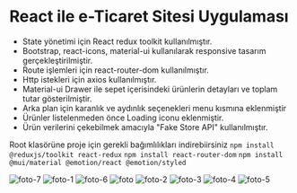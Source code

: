 # React ile e-Ticaret Sitesi Uygulaması

- State yönetimi için React redux toolkit kullanılmıştır. 
- Bootstrap, react-icons, material-ui kullanılarak responsive tasarım gerçekleştirilmiştir.
- Route işlemleri için react-router-dom kullanılmıştır.
- Http istekleri için axios kullanılmıştır.
- Material-ui Drawer ile sepet içerisindeki ürünlerin detayları ve toplam tutar gösterilmiştir. 
- Arka plan için karanlık ve aydınlık seçenekleri menu kısmına eklenmiştir
- Ürünler listelenmeden önce Loading iconu eklenmiştir.
- Ürün verilerini çekebilmek amacıyla "Fake Store API" kullanılmıştır.

Root klasörüne proje için gerekli bağımlılıkları indirebiirsiniz
```npm install @reduxjs/toolkit react-redux```
```npm install react-router-dom```
```npm install @mui/material @emotion/react @emotion/styled```

![foto-7](./assets/eccomerce-7.png)
![foto-1](./assets/eccomerce-1.png)
![foto-6](./assets/eccomerce-6.png)
![foto](./assets/eccomerce-search-box.png)
![foto-2](./assets/eccomerce-2.png)
![foto-3](./assets/eccomerce-3.png)
![foto-4](./assets/eccomerce-4.png)
![foto-5](./assets/eccomerce-5.png)
